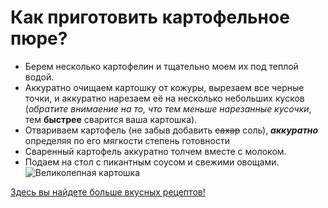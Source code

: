 # Как приготовить картофельное пюре?
* Берем несколько картофелин и тщательно моем их под теплой водой.
* Аккуратно очищаем картошку от кожуры, вырезаем все черные точки, и аккуратно нарезаем её на несколько небольших кусков (*обратите внимаение на то, что тем меньше нарезанные кусочки*, тем **быстрее** сварится ваша картошка).
* Отвариваем картофель (не забыв добавить ~~сахар~~ соль), **_аккуратно_** определяя по его мягкости степень готовности
* Сваренный картофель аккуратно толчем вместе с молоком.
* Подаем на стол с пикантным соусом и свежими овощами.
![Великолепная картошка](https://avatars.mds.yandex.net/get-pdb/231404/bb8a30e6-6ca8-44eb-85f0-3ae16f736b6e/s1200?webp=false)

[Здесь вы найдете больше вкусных рецептов!](https://www.russianfood.com/recipes/bytype/?fid=1020)
